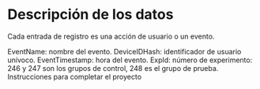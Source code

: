 # Descripción de los datos

Cada entrada de registro es una acción de usuario o un evento.

EventName: nombre del evento.
DeviceIDHash: identificador de usuario unívoco.
EventTimestamp: hora del evento.
ExpId: número de experimento: 246 y 247 son los grupos de control, 248 es el grupo de prueba.
Instrucciones para completar el proyecto